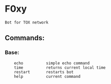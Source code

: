# F0xy
```
Bot for TOX network
```
## Commands:
### Base:
```
    echo          simple echo command 
    time          returns current local time 
    restart       restarts bot
    help          current command
```